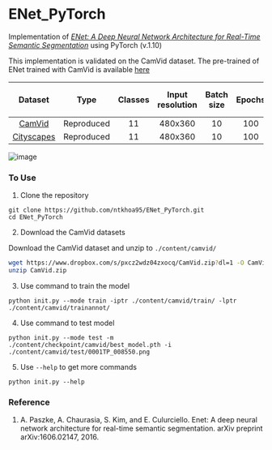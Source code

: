 # ENet_PyTorch

Implementation of [*ENet: A Deep Neural Network Architecture for Real-Time Semantic Segmentation*](https://arxiv.org/abs/1606.02147) using PyTorch (v.1.10)

This implementation is validated on the CamVid dataset.
The pre-trained of ENet trained with CamVid is available [here](https://github.com/ntkhoa95/ENet_PyTorch/tree/main/content/checkpoint/camvid/)

|                               Dataset                                |       Type     | Classes  | Input resolution | Batch size | Epochs |   Mean IoU (%)   | GFLOPS | Parameters|
| :------------------------------------------------------------------: |:-----------:| :------------------: | :--------------: | :--------: | :----: | :---------------: | :-------: | :-------: | 
| [CamVid](http://mi.eng.cam.ac.uk/research/projects/VideoRec/CamVid/) | Reproduced  |          11          |     480x360      |     10     |  100     | 58.6| 2.34 | 0.35M|
| [Cityscapes](http://mi.eng.cam.ac.uk/research/projects/VideoRec/CamVid/) | Reproduced |          11          |     480x360      |     10     |  100   | -| - | - |

![image](https://user-images.githubusercontent.com/54583824/163912822-13dda2b3-2cbe-4666-8fb6-7c09b4212716.png)

### To Use
1. Clone the repository
```
git clone https://github.com/ntkhoa95/ENet_PyTorch.git
cd ENet_PyTorch
```

2. Download the CamVid datasets

Download the CamVid dataset and unzip to `./content/camvid/`
```sh
wget https://www.dropbox.com/s/pxcz2wdz04zxocq/CamVid.zip?dl=1 -O CamVid.zip
unzip CamVid.zip
```

3. Use command to train the model
```
python init.py --mode train -iptr ./content/camvid/train/ -lptr ./content/camvid/trainannot/
```

4. Use command to test model
```
python init.py --mode test -m ./content/checkpoint/camvid/best_model.pth -i ./content/camvid/test/0001TP_008550.png
```

5. Use `--help` to get more commands
```
python init.py --help
```

### Reference
1. A. Paszke, A. Chaurasia, S. Kim, and E. Culurciello. Enet: A deep neural network architecture for real-time semantic segmentation. arXiv preprint arXiv:1606.02147, 2016.
